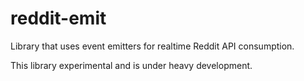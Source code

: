 # reddit-emit

Library that uses event emitters for realtime Reddit API consumption.

This library experimental and is under heavy development.
